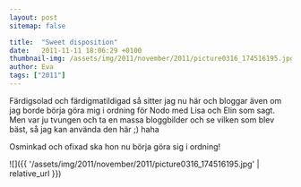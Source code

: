 ```yaml
---
layout: post
sitemap: false

title:  "Sweet disposition"
date:   2011-11-11 18:06:29 +0100
thumbnail-img: /assets/img/2011/november/2011/picture0316_174516195.jpg
author: Eva
tags: ["2011"]
---
```


Färdigsolad och färdigmatildigad så sitter jag nu här och bloggar även om jag borde börja göra mig i ordning för Nodo med Lisa och Elin som sagt. Men var ju tvungen och ta en massa bloggbilder och se vilken som blev bäst, så jag kan använda den här ;) haha






Osminkad och ofixad ska hon nu börja göra sig i ordning!

![]({{ '/assets/img/2011/november/2011/picture0316_174516195.jpg'  | relative_url }})

